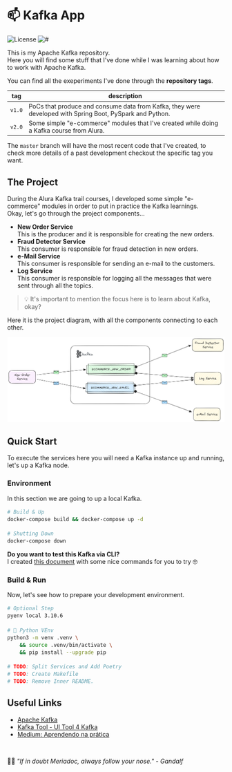 # 📫 Kafka App

![License](https://img.shields.io/github/license/avcaliani/kafka-app?logo=apache&color=lightseagreen)
![#](https://img.shields.io/badge/python-3.10.x-yellow.svg)

This is my Apache Kafka repository.  
Here you will find some stuff that I've done while I was learning about how to work with Apache Kafka.

You can find all the exeperiments I've done through the **repository tags**.  

| tag    | description |
|--------|-------------|
| `v1.0` | PoCs that produce and consume data from Kafka, they were developed with Spring Boot, PySpark and Python. |
| `v2.0` | Some simple "e-commerce" modules that I've created while doing a Kafka course from Alura. |

The `master` branch will have the most recent code that I've created, to check more details of a past development checkout the specific tag you want.

## The Project

During the Alura Kafka trail courses, I developed some simple "e-commerce" modules in order to put in practice the Kafka learnings.  
Okay, let's go through the project components...

- **New Order Service**  
This is the producer and it is responsible for creating the new orders.
- **Fraud Detector Service**  
This consumer is responsible for fraud detection in new orders.
- **e-Mail Service**  
This consumer is responsible for sending an e-mail to the customers.
- **Log Service**  
This consumer is responsible for logging all the messages that were sent through all the topics.

> 💡 It's important to mention the focus here is to learn about Kafka, okay?

Here it is the project diagram, with all the components connecting to each other.

![diagram](.docs/ecommerce-diagram.png)

## Quick Start

To execute the services here you will need a Kafka instance up and running, let's up a Kafka node.

### Environment

In this section we are going to up a local Kafka.

```bash
# Build & Up
docker-compose build && docker-compose up -d

# Shutting Down
docker-compose down
```

**Do you want to test this Kafka via CLI?**  
I created [this document](kafka/README.md) with some nice commands for you to try 🤓

### Build & Run

Now, let's see how to prepare your development environment.

```bash
# Optional Step
pyenv local 3.10.6

# 🐍 Python VEnv
python3 -m venv .venv \
    && source .venv/bin/activate \
    && pip install --upgrade pip

# TODO: Split Services and Add Poetry
# TODO: Create Makefile
# TODO: Remove Inner README.
```

## Useful Links

- [Apache Kafka](https://kafka.apache.org/downloads)
- [Kafka Tool - UI Tool 4 Kafka](https://www.kafkatool.com/download.html)
- [Medium: Aprendendo na prática](https://medium.com/trainingcenter/apache-kafka-codifica%C3%A7%C3%A3o-na-pratica-9c6a4142a08f)

<br/>

🧙‍♂️ _"If in doubt Meriadoc, always follow your nose." - Gandalf_
